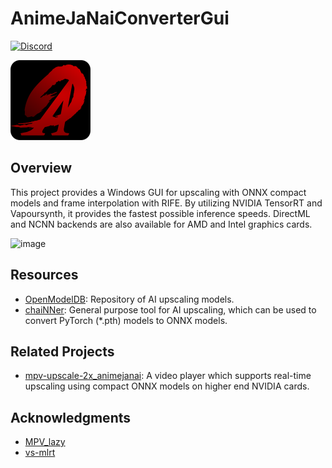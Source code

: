 
# AnimeJaNaiConverterGui
[![Discord](https://img.shields.io/discord/1121653618173546546?label=Discord&logo=Discord&logoColor=white)](https://discord.gg/EeFfZUBvxj)

<img src="logo.png" width="128"></img>
## Overview
This project provides a Windows GUI for upscaling with ONNX compact models and frame interpolation with RIFE. By utilizing NVIDIA TensorRT and Vapoursynth, it provides the fastest possible inference speeds. DirectML and NCNN backends are also available for AMD and Intel graphics cards.

![image](https://github.com/the-database/AnimeJaNaiConverterGui/assets/25811902/91f42ad1-288e-4e76-9670-7830fe97b7a6)


## Resources
- [OpenModelDB](https://openmodeldb.info/): Repository of AI upscaling models.
- [chaiNNer](https://github.com/chaiNNer-org/chaiNNer): General purpose tool for AI upscaling, which can be used to convert PyTorch (*.pth) models to ONNX models. 

## Related Projects
- [mpv-upscale-2x_animejanai](https://github.com/the-database/mpv-upscale-2x_animejanai): A video player which supports real-time upscaling using compact ONNX models on higher end NVIDIA cards.

## Acknowledgments 
- [MPV_lazy](https://github.com/hooke007/MPV_lazy) 
- [vs-mlrt](https://github.com/AmusementClub/vs-mlrt)
